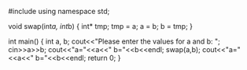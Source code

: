 #include<iostream>
using namespace std;

void swap(int*a, int*b)
{
    int* tmp;
    tmp = a;
    a = b;
    b = tmp;
}

int main()
{
    int a, b;
    cout<<"Please enter the values for a and b: ";
    cin>>a>>b;
    cout<<"a="<<a<<"  b="<<b<<endl;
    swap(a,b);
    cout<<"a="<<a<<"  b="<<b<<endl;
    return 0;
}
